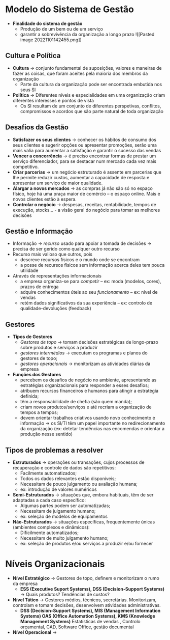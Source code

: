 # Modelo do Sistema de Gestão
- **Finalidade do sistema de gestão**
	- Produção de um bem ou de um serviço
	- garantir a sobrevivência da organização a longo prazo
![[Pasted image 20221101142455.png]]

## Cultura e Política
- **Cultura** -> conjunto fundamental de suposições, valores e maneiras de fazer as coisas, que foram aceites pela maioria dos membros da organização
	- Parte da cultura da organização pode ser encontrada embutida nos seus SI
- **Política** -> Diferentes níveis e especialidades em uma organização criam diferentes interesses e pontos de vista
	- Os SI resultam de um conjunto de diferentes perspetivas, conflitos, compromissos e acordos que são parte natural de toda organização

## Desafios da Gestão
- **Satisfazer os seus clientes** -> conhecer os hábitos de consumo dos seus clientes e sugerir opções ou apresentar promoções, serão uma mais valia para aumentar a satisfação e garantir o sucesso das vendas
- **Vencer a concorrência** -> é preciso encontrar formas de prestar um serviço diferenciador, para se destacar num mercado cada vez mais competitivo.
- **Criar parcerias** -> um negócio estruturado é assente em parcerias que lhe permite reduzir custos, aumentar a capacidade de resposta e apresentar um serviço de maior qualidade.
- **Alargar a novos mercados** -> as compras já não são só no espaço físico, hoje há uma praça maior de comércio – o espaço online. Mais e novos clientes estão à espera.
- **Controlar o negócio** -> despesas, receitas, rentabilidade, tempos de execução, stocks... - a visão geral do negócio para tomar as melhores decisões

## Gestão e Informação
- Informação -> *recurso* usado para apoiar a tomada de decisões -> precisa de ser gerido como qualquer outro recurso
- Recurso mais valioso que outros, pois
	- descreve recursos físicos e o mundo onde se encontram
	- a posse de recursos físicos sem informação acerca deles tem pouca utilidade
- Através de representações informacionais
	- a empresa organiza-se para *competir* – ex: moda (modelos, cores), prazos de entrega
	- adquire conhecimentos úteis ao seu *funcionamento* – ex: nível de vendas
	- retém dados significativos da sua experiência – ex: controlo de qualidade-devoluções (feedback)

## Gestores
- **Tipos de Gestores**
	- *Gestores de topo* -> tomam decisões estratégicas de longo-prazo sobre produtos e serviços a produzir
	- *gestores intermédios* -> executam os programas e planos do gestores de topo; 
	- *gestores operacionais* -> monitorizam as atividades diárias da empresa
- **Funções dos Gestores**
	- percebem os desafios de negócio no ambiente, apresentando as estratégias organizacionais para responder a esses desafios;
	- atribuem recursos financeiros e humanos para atingir a estratégia definida; 
	- têm a responsabilidade de chefia (são quem manda); 
	- criam novos produtos/serviços e até recriam a organização de tempos a tempos; 
	- devem orientar trabalhos criativos usando novo conhecimento e informação → os SI/TI têm um papel importante no redirecionamento da organização (ex: detetar tendências nas encomendas e orientar a produção nesse sentido)

## Tipos de problemas a resolver
- **Estruturados** -> operações ou transações, cujos processos de recuperação e controle de dados são repetitivos:
	- Facilmente automatizados; 
	- Todos os dados relevantes estão disponíveis; 
	- Necessitam de pouco julgamento ou avaliação humana; 
	- ex: introdução de valores numéricos
- **Semi-Estruturados** -> situações que, embora habituais, têm de ser adaptadas a cada caso específico:
	- Algumas partes podem ser automatizadas;
	- Necessitam de julgamento humano;
	- ex: seleção de modelos de equipamentos
- **Não-Estruturados** -> situações específicas, frequentemente únicas (ambientes complexos e dinâmicos):
	- Dificilmente automatizados;
	- Necessitam de muito julgamento humano; 
	- ex: seleção de produtos e/ou serviços a produzir e/ou fornecer

# Níveis Organizacionais
- **Nível Estratégico** -> Gestores de topo, definem e monitorizam o rumo da empresa
	- **ESS (Executive Suport Systems), DSS (Decision-Support Systems)** -> Quais produtos? Tendências de custos?
- **Nível Tático** -> Gestores médios, técnicos, secretárias. Monitorizam, controlam e tomam decisões, desenvolvem atividades administrativas.
	- **DSS (Decision-Support Systems), MIS (Management Information Systems) OAS (Office Automation Systems), KMS (Knowledge Management Systems)** Estatísticas de vendas , Controlo orçamental, CAD, Software Office, gestão documental
- **Nível Operacional** -> 